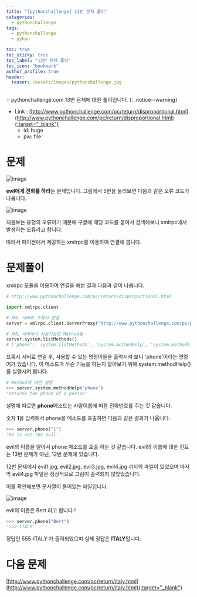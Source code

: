```yaml
---
title: "[pythonchallenge] 13번 문제 풀이"
categories:
  - pythonchallenge
tags:
  - pythonchallenge
  - pyhon

toc: true
toc_sticky: true
toc_label: "13번 문제 풀이"
toc_icon: "bookmark"
author_profile: true
header:
  teaser: /assets/images/pythonchallenge.jpg
---
```


💡 pythonchallenge.com 13번 문제에 대한 풀이입니다.
{: .notice--warning}


- Link : [http://www.pythonchallenge.com/pc/return/disproportional.html](http://www.pythonchallenge.com/pc/return/disproportional.html){:target="_blank"}
	+ id: huge
	+ pw: file



# 문제
![image](https://user-images.githubusercontent.com/33647663/159636049-544a8e97-e1f5-4e10-936e-91bcebe9954a.png)

**evil에게 전화를 하라**는 문제입니다. 그림에서 5번을 눌러보면 다음과 같은 오류 코드가 나옵니다.

![image](https://user-images.githubusercontent.com/33647663/159636140-9525a4d1-d6c3-4a1c-9692-d7d0f174d27b.png)

처음보는 유형의 오류이기 때문에 구글에 해당 코드를 붙여서 검색해보니 xmlrpc에서 발생하는 오류라고 합니다.

따라서 파이썬에서 제공하는 xmlrpc를 이용하여 연결해 봅니다.

# 문제풀이

xmlrpc 모듈을 이용하여 연결을 해본 결과 다음과 같이 나옵니다.

```python
# http://www.pythonchallenge.com/pc/return/disproportional.html

import xmlrpc.client

# XML 서버와 프록시 연결
server = xmlrpc.client.ServerProxy("http://www.pythonchallenge.com/pc/phonebook.php")

# XML 서버에서 사용가능한 Method들 
server.system.listMethods()
# ['phone', 'system.listMethods', 'system.methodHelp', 'system.methodSignature', 'system.multicall', 'system.getCapabilities']

```

프록시 서버로 연결 후, 사용할 수 있는 명령어들을 출력시켜 보니 'phone'이라는 명령어가 있습니다. 이 메소드가 무슨 기능을 하는지 알아보기 위해 system.methodHelp()를 실행시켜 봅니다.

```python
# Method에 대한 설명
>>> server.system.methodHelp('phone')
'Returns the phone of a person'
```

설명에 따르면 **phone**메소드는 사람이름에 따른 전화번호를 주는 것 같습니다.

숫자 **1**을 입력해서 phone을 메소드를 호출하면 다음과 같은 결과가 나옵니다.

```python
>>> server.phone("1")
'He is not the evil'
```

evil의 이름을 알아서 phone 메소드를 호출 하는 것 같습니다. evil의 이름에 대한 힌트는 13번 문제가 아닌, 12번 문제에 있습니다. 

12번 문제에서 evil1.jpg, evil2.jpg, evil3.jpg, evil4.jpg 까지의 파일이 있었으며 마지막 evil4.jpg 파일은 정상적으로 그림이 출력되지 않았었습니다.

이를 확인해보면 문자열이 들어있는 파일입니다.

![image](https://user-images.githubusercontent.com/33647663/159637084-3a1468c2-decf-4eae-9dd8-2195a1dc8e82.png)

evil의 이름은 Bert 라고 합니다.!

```python
>>> server.phone("Bert")
'555-ITALY'
```

정답인 555-ITALY 가 출력되었으며 실제 정답은 **ITALY**입니다.

# 다음 문제
[http://www.pythonchallenge.com/pc/return/italy.html](http://www.pythonchallenge.com/pc/return/italy.html){:target="_blank"}


